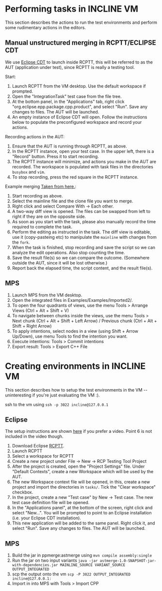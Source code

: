 # Performing tasks in INCLINE VM
This section describes the actions to run the test environments and perform some rudimentary actions in the editors.

## Manual unstructured merging in RCPTT/ECLIPSE CDT
We use [Eclipse CDT](http://www.eclipse.org/cdt/) to launch inside RCPTT, this will be referred to as the AUT (application under test), since RCPTT is really a testing tool.

Start:
1. Launch RCPTT from the VM desktop. Use the default workspace if prompted.
2. Open the "IntegrationTask" test case from the file tree.
3. At the bottom panel, in the "Applications" tab, right click "org.eclipse.epp.package.cpp.product", and select "Run". Save any changes to files. The AUT will be launched.
4. An empty instance of Eclipse CDT will open. Follow the instructions below to populate the preconfigured workspace and record your actions.

Recording actions in the AUT:
1. Ensure that the AUT is running through RCPTT, as above.
2. In the RCPTT instance, open your test case. In the upper left, there is a "Record" button. Press it to start recording.
3. The RCPTT instance will minimize, and actions you make in the AUT are recorded. The workspace is populated with task files in the directories `busybox` and `vim`.
4. To stop recording, press the red square in the RCPTT instance.

Example merging [Taken from here.](http://stackoverflow.com/questions/4623564/how-do-i-compare-two-files-using-eclipse-is-there-any-option-provided-by-eclips):

1. Start recording as above.
2. Select the mainline file and the clone file you want to merge.
3. Right click and select Compare With -> Each other.
4. A two-way diff view is opened. The files can be swapped from left to right if they are on the opposite side.
5. As soon as you start with the task, please also manually record the time required to complete the task.
6. Perform the editing as instructed in the task. The diff view is editable, use it (copy-pasteing etc) to manipulate the `mainline` with changes from the `fork`.
7. When the task is finished, stop recording and save the script so we can analyze the edit operations. Also stop counting the time.
8. Save the result file(s) so we can compare the outcome. (Somewhere outside the AUT, since it will be lost otherwise.)
9. Report back the elapsed time, the script content, and the result file(s).

## MPS
1. Launch MPS from the VM desktop.
2. Open the integrated files in Examples/Examples/Imported2/.
3. To open the four quadrants of views, use the menu Tools > Arrange Views (Ctrl + Alt + Shift + V)
4. To navigate between chunks inside the views, use the menu Tools > Next chunk (Ctrl + Alt + Shift + Left Arrow) / Previous chunk (Ctrl + Alt + Shift + Right Arrow)
5. To apply intentions, select nodes in a view (using Shift + Arrow Up/Down), use menu Tools to find the intention you want.
6. Execute intentions: Tools > Commit intentions
7. Export result: Tools > Export C++ File

# Creating environments in INCLINE VM
This section describes how to setup the test environments in the VM -- uninteresting if you're just evaluating the VM :).

ssh to the vm using `ssh -p 3022 incline@127.0.0.1`

## Eclipse
The setup instructions are shown [here](https://www.youtube.com/watch?v=prXLW38mk8g) if you prefer a video. Point 6 is not included in the video though.

1. Download Eclipse [RCPTT](http://www.eclipse.org/rcptt/download/).
2. Launch RCPTT
3. Select a workspace for RCPTT
4. Create a new project under File -> New -> RCP Testing Tool Project
5. After the project is created, open the "Project Settings" file. Under "Default Contexts", create a new Workspace which will be used by the AUT.
6. The new Workspace context file will be opened, in this, create a new project and import the directories in `tasks/`. Tick the "Clear workspace" checkbox.
7. In the project, create a new "Test case" by New -> Test case. The new test case definition file will be opened.
8. In the "Applications panel", at the bottom of the screen, right click and select "New...". You will be prompted to point to an Eclipse installation (i.e. your Eclipse CDT installation).
9. This new application will be added to the same panel. Right click it, and select "Run". Save any changes to files. The AUT will be launched.

## MPS
1. Build the jar in ppmerge:astmerge using `mvn compile assembly:single`
2. Run the jar on two input variants `java -jar astmerge-1.0-SNAPSHOT-jar-with-dependencies.jar MAINLINE_SOURCE VARIANT_SOURCE OUTPUT_INTEGRATED`
3. scp the output onto the vm `scp -P 3022 OUTPUT_INTEGRATED incline@127.0.0.1:`
4. Import in into MPS with Tools > Import CPP